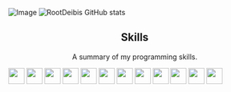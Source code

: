 ![Image](https://github-stats-alpha.vercel.app/api?username=rootDeibis&cc=000&tc=fff&ic=fff&bc=000)
![RootDeibis GitHub stats](https://github-readme-stats.vercel.app/api?username=rootDeibis&hide=contribs,prs)


<h2 align="center">Skills</h2>
<p align="center">A summary of my programming skills.</p>

<p>
  <img src="https://vectorified.com/images/react-icon-22.png" width="32"/>
  <img src="https://learn.javascript.ru/courses/list/vue.png" width="32"/>
  
  <img src="https://sabe.io/classes/html/icon.png" width="32"/>
  <img src="https://icons.iconarchive.com/icons/martz90/hex/512/css-3-icon.png" width="32"/>
  <img src="https://icons.iconarchive.com/icons/papirus-team/papirus-apps/128/github-bartzaalberg-php-tester-icon.png" width="32"/>
  
  
  <img src="http://pngimg.com/uploads/mysql/mysql_PNG19.png" width="32"/>
  <img src="https://mariadb.com/kb/en/images-and-attachments/+image/mariadb" width="32"/>
  
  <img src="http://rubenjgarcia.es/wp-content/uploads/2015/12/mongodb.png" width="32"/>
  <img src="https://lh3.googleusercontent.com/-UpVyDgrDEE0/X_3pE6OY1lI/AAAAAAAAEFE/7ORnfrYdlnQO8CFi5zTJdbQXtRNSkFOfQCLcBGAsYHQ/w1200-h630-p-k-no-nu/image.png" width="32"/>
  <img src="https://blog.mayflower.de/wp-content/uploads/2017/05/TypeScript_Logo.png" width="32"/>
  <img src="https://pluralsight2.imgix.net/paths/images/javascript-542e10ea6e.png" width="32"/>
  <img src="https://icons.iconarchive.com/icons/papirus-team/papirus-apps/128/python-icon.png" width="32"/>
  <!--<img src="" width="32"/>
  <img src="" width="32"/>-->
  

  
 
</p>
